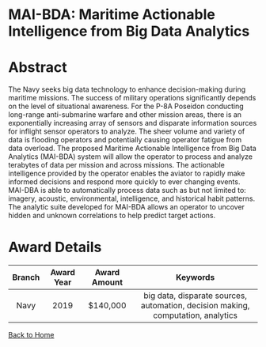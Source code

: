 
MAI-BDA: Maritime Actionable Intelligence from Big Data Analytics
=================================================================

# Abstract


The Navy seeks big data technology to enhance decision-making during maritime missions. The success of military operations significantly depends on the level of situational awareness. For the P-8A Poseidon conducting long-range anti-submarine warfare and other mission areas, there is an exponentially increasing array of sensors and disparate information sources for inflight sensor operators to analyze. The sheer volume and variety of data is flooding operators and potentially causing operator fatigue from data overload. The proposed Maritime Actionable Intelligence from Big Data Analytics (MAI-BDA) system will allow the operator to process and analyze terabytes of data per mission and across missions. The actionable intelligence provided by the operator enables the aviator to rapidly make informed decisions and respond more quickly to ever changing events. MAI-DBA is able to automatically process data such as but not limited to: imagery, acoustic, environmental, intelligence, and historical habit patterns. The analytic suite developed for MAI-BDA allows an operator to uncover hidden and unknown correlations to help predict target actions.  

# Award Details

|Branch|Award Year|Award Amount|Keywords|
| :---: | :---: | :---: | :---: |
|Navy|2019|$140,000|big data, disparate sources, automation, decision making, computation, analytics|
  
  


[Back to Home](https://github.com/chrischow/dod_sbir_awards/Reports/JH/#2021)